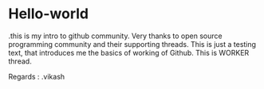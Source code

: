 # Hello-world
.this is my intro to github community. Very thanks to open source programming community and their supporting threads.
This is just a testing text, that introduces me the basics of working of Github.
This is WORKER thread.

Regards :
.vikash
